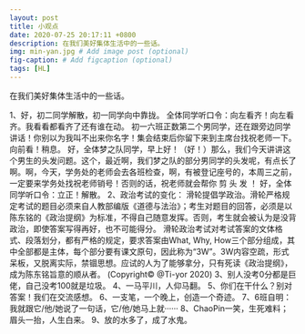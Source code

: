 ```yaml
---
layout: post
title: 小观点
date: 2020-07-25 20:17:11 +0800
description: 在我们美好集体生活中的一些话。
img: min-yan.jpg # Add image post (optional)
fig-caption: # Add figcaption (optional)
tags: [HL]
---
```

在我们美好集体生活中的一些话。
<!-- more -->
1、好，初二同学解散，初一同学向中靠拢。
全体同学听口令：向左看齐！向左看齐。我看看都看齐了还有谁在动。
初一六班正数第二个男同学，还在跟旁边同学讲话！你别以为我叫不出来你名字！集会结束后你留下来到主席台找祝老师一下。向前看！稍息。
好，全体梦之队同学，早上好！（好！）那么，我们今天讲讲这个男生的头发问题。这个，最近啊，我们梦之队的部分男同学的头发呢，有点长了啊。啊，今天，学务处的老师会去各班检查，啊，有被登记座号的，本周三之前，一定要来学务处找祝老师销号！否则的话，祝老师就会帮你 剪 头 发 ！
好，全体同学听口令：立正！解散。
2、政治考试的变化：
滑轮提倡学政治。滑轮严格规定考试的题目必须来自人教部编版《道德与法治》；考生对题目的回答，必须是以陈东铭的《政治提纲》为标准，不得自己随意发挥。否则，考生就会被认为是没背政治，即使答案写得再好，也不可能得分。
滑轮政治考试对考试答案的文体格式、段落划分，都有严格的规定，要求答案由What, Why, How三个部分组成，其中全部都是主体，每个部分要有课文原句，因此称为“3W”。3W内容空疏，形式呆板，又脱离实际，禁锢思想。应试的人为了能够拿分，只有死读《政治提纲》，成为陈东铭旨意的顺从者。
(Copyright© @Ti-yor 2020)
3、别人没考0分都是巨佬，自己没考100就是垃圾。
4、一马平川，人仰马翻。
5、你们在干什么？别对答案！我们在交流感想。
6、一支笔，一个晚上，创造一个奇迹。
7、6班自明：我就跟它/他/她说了一句话，它/他/她马上就······
8、ChaoPin一笑，生死难料；眉头一抬，人生白来。
9、放的水多了，成了水鬼。